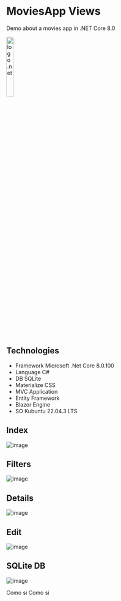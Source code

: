 # MoviesApp Views
Demo about a movies app in .NET Core 8.0

<img src="https://upload.wikimedia.org/wikipedia/commons/thumb/e/ee/.NET_Core_Logo.svg/2048px-.NET_Core_Logo.svg.png" 
  alt="logo .net" width="20%" height="auto">

## Technologies
- Framework Microsoft .Net Core 8.0.100
- Language C#
- DB SQLite
- Materialize CSS
- MVC Application
- Entity Framework
- Blazor Engine
- SO Kubuntu 22.04.3 LTS

## Index
![image](https://github.com/JDVelasquezO/MoviesApp/assets/27173723/6184bc05-8147-41e7-b9c7-fe548484183d)

## Filters
![image](https://github.com/JDVelasquezO/MoviesApp/assets/27173723/5c7f3721-519f-4ed2-9527-6fd4dd7c7e3d)

## Details
![image](https://github.com/JDVelasquezO/MoviesApp/assets/27173723/0016c112-5034-4017-8476-5bfb6a515198)

## Edit
![image](https://github.com/JDVelasquezO/MoviesApp/assets/27173723/8ee3671f-fb9e-48d1-b0dc-3a121e8d0552)

## SQLite DB
![image](https://github.com/JDVelasquezO/MoviesApp/assets/27173723/05cde98a-424e-46fd-8e8c-8d3a339fd94d)

Como si Como si 
